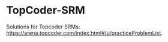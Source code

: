 # TopCoder-SRM

Solutions for Topcoder SRMs: https://arena.topcoder.com/index.html#/u/practiceProblemList.

